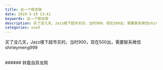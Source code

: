 ```yaml
---
title: 出一个晾衣架
date: 2019-3-19 13:41
keywords: 出一个晾衣架
description: 买了没几天，Jazz楼下超市买的，当时900，现在500出，需要联系微信shirleymeng999
categories: used
---
```

<td class="t_f" id="postmessage_3256930">

买了没几天，Jazz楼下超市买的，当时900，现在500出，需要联系微信shirleymeng999<br/>
<img alt="" border="0" class="zoom" data-cf-modified-8eb8afad021db5dcbcc5d671-="" file="http://www.flw.ph/data/appbyme/upload/image/201903/19/EVyXqdPad00D.jpg" id="aimg_RQQvm" lazyloadthumb="1" onclick="" onmouseover="" src="http://www.flw.ph/data/appbyme/upload/image/201903/19/EVyXqdPad00D.jpg"/><br/>
<br/>
</td>
###### 转载自菲龙网